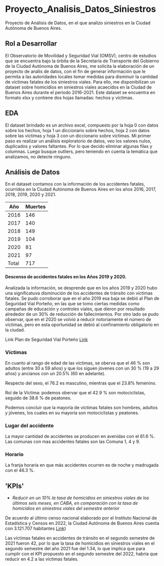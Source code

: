 # **Proyecto_Analisis_Datos_Siniestros**
Proyecto de Análisis de Datos, en el que analizo siniestros en la Ciudad Autónoma de Buenos Aires.

## **Rol a Desarrollar**

El Observatorio de Movilidad y Seguridad Vial (OMSV), centro de estudios que se encuentra bajo la órbita de la Secretaría de Transporte del Gobierno de la Ciudad Autónoma de Buenos Aires, me solicita la elaboración de un proyecto de anális de datos, con el fin de generar información que le permita a las autoridades locales tomar medidas para disminuir la cantidad de víctimas fatales de los siniestros viales. Para ello, me disponibilizan un dataset sobre homicidios en siniestros viales acaecidos en la Ciudad de Buenos Aires durante el periodo 2016-2021. Este dataset se encuentra en formato xlsx y contiene dos hojas llamadas: hechos y víctimas. 


## **EDA**

El dataset brindado es un archivo excel, compuesto por la hoja 0 con datos sobre los hechos, hoja 1 un diccionario sobre hechos, hoja 2 con datos sobre las víctimas y hoja 3 con un diccionario sobre victimas. 
Mi primer paso es realizar un análisis exploratorio de datos, veo los valores nulos, duplicados y valores faltantes. Por lo que decido eliminar algunas filas y columnas. Luego busque outliers, pero teniendo en cuenta la temática que analizamos, no detecte ninguno.


## **Análisis de Datos**

En el dataset contamos con la información de los accidentes fatales, ocurridos en la Ciudad Autónoma de Buenos Aires en los años 2016, 2017, 2018, 2019, 2020 y 2021.

| Año | Muertes |
| ------ | ------ |
| 2016 | 146 |
| 2017 | 140 |
| 2018 | 149 |
| 2019 |104 |
| 2020 | 81 |
| 2021 | 97 |
| Total | 717 |

#### Descenso de accidentes fatales en los Años 2019 y 2020.

Analizada la información, se desprende que en los años 2019 y 2020 hubo una significatuva disminución de los accidentes de tránsito con víctimas fatales. Se pudo corroborar que en el año 2019 esa baja se debió al Plan de Seguridad Vial Porteño, en las que se tomo ciertas medidas como campañas de educación y controles viales, que dieron por resultado alrededor de un 30% de reducción de fallecimientos. Por otro lado se pudo observar, que en el 2020 se volvió a reducir notoriamente el número de víctimas, pero en esta oportunidad se debió al confinamiento obligatorio en la ciudad.

Link Plan de Seguridad Vial Porteño [Link](https://www.lanacion.com.ar/sociedad/entre-2018-2019-bajaron-30-muertes-accidentes-nid2376375/)

### **Víctimas**

En cuanto al rango de edad de las víctimas, se oberva que el 46 % son adultos (entre 30 a 59 años) y que los siguen jóvenes con un 30 % (19 a 29 años) y ancianos con un 20.5% (60 en adelante).

Respecto del sexo, el 76.2 es masculino, mientras que el 23.8% femenino.

Rol de la Víctima: podemos obervar que el 42.9 % son motociclistas, seguido de 38.6 % de peatones.

Podemos concluir que la mayoría de víctimas fatales son hombres, adultos y jóvenes, los cuales en su mayoría son motociclistas y peatones.

### **Lugar del accidente**

La mayor cantidad de accidentes se producen en avenidas con el 61.6 %. Las comunas con mas accidentes fatales son las Comuna 1, 4 y 9.

### **Horario**

La franja horaria en que más accidentes ocurren es de noche  y madrugada con el 46.3 %.

## 'KPIs'

- *Reducir en un 10% la tasa de homicidios en siniestros viales de los últimos seis meses, en CABA, en comparación con la tasa de homicidios en siniestros viales del semestre anterior*

De acuerdo al último censo nacional elaborado por el Instituto Nacional de Estadística y Censos en 2022, la Ciudad Autónoma de Buenos Aires
cuenta con 3.121.707 habitantes [Link](https://www.argentina.gob.ar/caba/)) 

Las víctimas fatales en accidentes de tránsito en el segundo semestre de 2021 fueron 42, por lo que la tasa de homicidios en siniestros viales en el segundo semestre del año 2021 fue del 1.34, lo que implica que para cumplir con el KPI propuesto en el segundo semestre del 2022, habría que reducir en 4.2 a las víctimas fatales.





